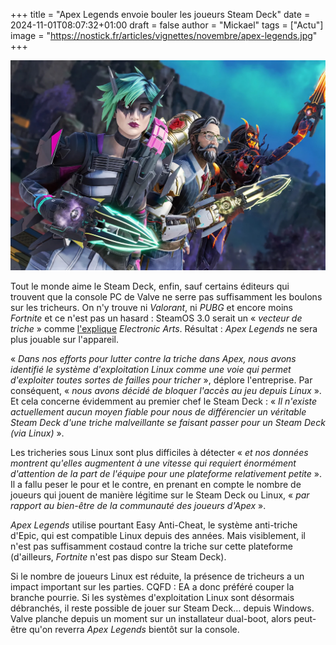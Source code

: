 +++
title = "Apex Legends envoie bouler les joueurs Steam Deck"
date = 2024-11-01T08:07:32+01:00
draft = false
author = "Mickael"
tags = ["Actu"]
image = "https://nostick.fr/articles/vignettes/novembre/apex-legends.jpg"
+++

![Apex Legends](apex-legends.jpg "") 

Tout le monde aime le Steam Deck, enfin, sauf certains éditeurs qui trouvent que la console PC de Valve ne serre pas suffisamment les boulons sur les tricheurs. On n'y trouve ni *Valorant*, ni *PUBG* et encore moins *Fortnite* et ce n'est pas un hasard : SteamOS 3.0 serait un « *vecteur de triche* » comme [l'explique](https://x.com/PlayApex/article/1852019667315102151) *Electronic Arts*. Résultat : *Apex Legends* ne sera plus jouable sur l'appareil.

« *Dans nos efforts pour lutter contre la triche dans Apex, nous avons identifié le système d'exploitation Linux comme une voie qui permet d'exploiter toutes sortes de failles pour tricher* », déplore l'entreprise. Par conséquent, « *nous avons décidé de bloquer l'accès au jeu depuis Linux* ». Et cela concerne évidemment au premier chef le Steam Deck : « *Il n'existe actuellement aucun moyen fiable pour nous de différencier un véritable Steam Deck d'une triche malveillante se faisant passer pour un Steam Deck (via Linux)* ».

Les tricheries sous Linux sont plus difficiles à détecter « *et nos données montrent qu'elles augmentent à une vitesse qui requiert énormément d'attention de la part de l'équipe pour une plateforme relativement petite* ». Il a fallu peser le pour et le contre, en prenant en compte le nombre de joueurs qui jouent de manière légitime sur le Steam Deck ou Linux, « *par rapport au bien-être de la communauté des joueurs d'Apex* ».

*Apex Legends* utilise pourtant Easy Anti-Cheat, le système anti-triche d'Epic, qui est compatible Linux depuis des années. Mais visiblement, il n'est pas suffisamment costaud contre la triche sur cette plateforme (d'ailleurs, *Fortnite* n'est pas dispo sur Steam Deck).

Si le nombre de joueurs Linux est réduite, la présence de tricheurs a un impact important sur les parties. CQFD : EA a donc préféré couper la branche pourrie. Si les systèmes d'exploitation Linux sont désormais débranchés, il reste possible de jouer sur Steam Deck… depuis Windows. Valve planche depuis un moment sur un installateur dual-boot, alors peut-être qu'on reverra *Apex Legends* bientôt sur la console.

